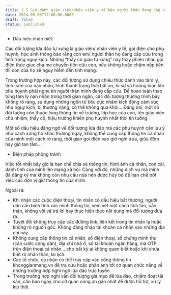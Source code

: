 ```yaml
---
title: 2.5 Giả danh giáo viên/nhân viên y tế báo người thân đang cấp cứu
date: 2024-09-03T17:00:00.000Z
draft: false
status: published
---
```


* Dấu hiệu nhận biết:

Các đối tượng lừa đảo tự xưng là giáo viên/ nhân viên y tế, gọi điện cho phụ huynh, học sinh thông báo rằng con em/ người thân họ đang cấp cứu trong tình trạng nguy kịch. Những “thầy cô giáo tự xưng” này thay phiên nhau gọi điện thúc giục cha mẹ chuyển tiền cứu con, nếu không hoặc chậm nộp tiền thì con của họ sẽ nguy hiểm đến tính mạng. 

Trong trường hợp này, các đối tượng sử dụng chiêu thức đánh vào tâm lý, tình cảm của nạn nhân, hình thành trạng thái bất an, lo sợ và hoảng loạn khi phụ huynh phải nghe tin người thân mình đang cấp cứu. Để hoàn toàn thao túng tâm lý nạn nhân trong thời gian ngắn, các đối tượng thường trình bày không rõ ràng, sử dụng những ngôn từ tiêu cực nhằm kích động cảm xúc như nguy kịch, bị thương nặng, có thể không qua khỏi… Đáng nói, một số đối tượng còn thuộc lòng thông tin về trường, lớp học của con, tên giáo viên chủ nhiệm, thầy cô, hiệu trưởng khiến phụ huynh nhất thời tin tưởng.

Một số dấu hiệu đáng ngờ về đối tượng lừa đảo mà các phụ huynh cần lưu ý như cách xưng hô khác thường ngày, không thể cung cấp thông tin cá nhân của mình một cách rõ ràng, thời gian gọi điện vào giờ nghỉ trưa, giữa đêm hay giờ tan tầm…

* Biện pháp phòng tránh

Việc tốt nhất bây giờ là hạn chế chia sẻ thông tin, hình ảnh cá nhân, con cái, danh tính của mình lên mạng xã hội. Cùng với đó, những dịch vụ mà mình đã đăng ký mà không còn nhu cầu nữa nên được hủy bỏ để hạn chế bớt việc các đơn vị giữ thông tin của mình.

Ngoài ra:

*  Khi nhận các cuộc điện thoại, tin nhắn có dấu hiệu bất thường, người dân cần bình tĩnh xác minh thông tin, xem xét một cách tỉnh táo, cẩn thận, không vội vã trả lời hay thực hiện theo nội dung mà đối tượng đưa ra.
* Tuyệt đối không truy cập các đường link, liên kết trong tin nhắn lạ hoặc không rõ nguồn gốc. Không đăng nhập tài khoản cá nhân vào những địa chỉ này.
* Không cung cấp thông tin cá nhân, số điện thoại, số chứng minh thư (căn cước công dân), địa chỉ nhà ở, số tài khoản ngân hàng, mã OTP trên điện thoại cá nhân... cho bất kỳ ai không quen biết hoặc khi chưa biết rõ nhân thân, lai lịch.
*  Các tổ chức, cá nhân có thể truy cập vào cổng thông tin khonggianmang.vn để tra cứu hoặc phản ánh tới cơ quan chức năng về những trường hợp nghi ngờ lừa đảo trực tuyến.
* Trong trường hợp nghi vấn đối tượng giả mạo để lừa đảo, chiếm đoạt tài sản, cần báo ngay cho cơ quan công an gần nhất để được hỗ trợ, xử lý kịp thời.
